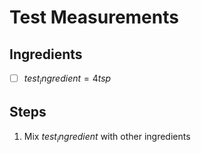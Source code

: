# Test Measurements

## Ingredients

- [ ] $test_ingredient = 4tsp$

## Steps

1. Mix $test_ingredient$ with other ingredients